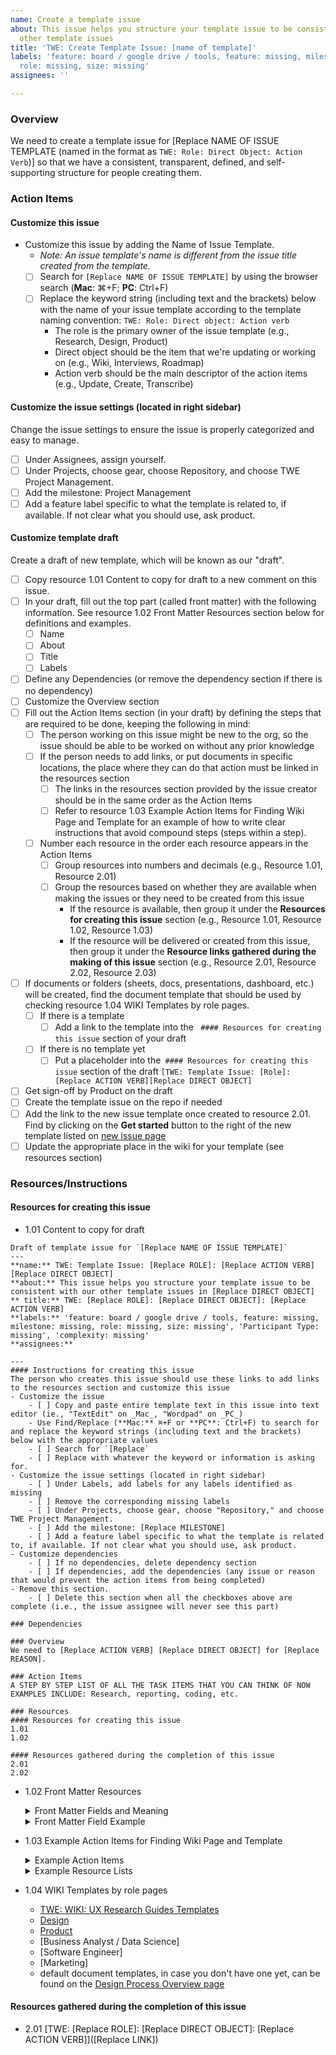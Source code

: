 ```yaml
---
name: Create a template issue
about: This issue helps you structure your template issue to be consistent with our
  other template issues
title: 'TWE: Create Template Issue: [name of template]'
labels: 'feature: board / google drive / tools, feature: missing, milestone: missing,
  role: missing, size: missing'
assignees: ''

---
```


### Overview
We need to create a template issue for [Replace NAME OF ISSUE TEMPLATE (named in the format as `TWE: Role: Direct Object: Action Verb`)] so that we have a consistent, transparent, defined, and self-supporting structure for people creating them.

### Action Items
#### Customize this issue
 - Customize this issue by adding the Name of Issue Template. 
    - _Note: An issue template's name is different from the issue title created from the template._
    - [ ] Search for `[Replace NAME OF ISSUE TEMPLATE]` by using the browser search (**Mac**: ⌘+F; **PC**: Ctrl+F)
    - [ ] Replace the keyword string (including text and the brackets) below with the name of your issue template according to the template naming convention: `TWE: Role: Direct object: Action verb`
        - The role is the primary owner of the issue template (e.g., Research, Design, Product)
        - Direct object should be the item that we're updating or working on (e.g., Wiki, Interviews, Roadmap)
        - Action verb should be the main descriptor of the action items (e.g., Update, Create, Transcribe)

#### Customize the issue settings (located in right sidebar)
Change the issue settings to ensure the issue is properly categorized and easy to manage.
- [ ] Under Assignees, assign yourself.
- [ ] Under Projects, choose gear, choose Repository, and choose TWE Project Management.
- [ ] Add the milestone: Project Management
- [ ] Add a feature label specific to what the template is related to, if available.  If not clear what you should use, ask product.

#### Customize template draft
Create a draft of new template, which will be known as our "draft".
- [ ] Copy resource 1.01 Content to copy for draft to a new comment on this issue.
- [ ] In your draft, fill out the top part (called front matter) with the following information.  See resource 1.02 Front Matter Resources section below for definitions and examples.
    - [ ] Name
    - [ ] About
    - [ ] Title
    - [ ] Labels
- [ ] Define any Dependencies (or remove the dependency section if there is no dependency)
- [ ] Customize the Overview section
- [ ] Fill out the Action Items section (in your draft) by defining the steps that are required to be done, keeping the following in mind:
   - [ ] The person working on this issue might be new to the org, so the issue should be able to be worked on without any prior knowledge
   - [ ] If the person needs to add links, or put documents in specific locations, the place where they can do that action must be linked in the resources section
      - [ ] The links in the resources section provided by the issue creator should be in the same order as the Action Items 
      - [ ] Refer to resource 1.03 Example Action Items for Finding Wiki Page and Template for an example of how to write clear instructions that avoid compound steps (steps within a step).
   - [ ] Number each resource in the order each resource appears in the Action Items
       - [ ] Group resources into numbers and decimals (e.g., Resource 1.01, Resource 2.01)
       - [ ] Group the resources based on whether they are available when making the issues or they need to be created from this issue
           - If the resource is available, then group it under the **Resources for creating this issue** section (e.g., Resource 1.01, Resource 1.02, Resource 1.03)
           - If the resource will be delivered or created from this issue, then group it under the **Resource links gathered during the making of this issue** section (e.g., Resource 2.01, Resource 2.02, Resource 2.03)
- [ ] If documents or folders (sheets, docs, presentations, dashboard, etc.) will be created, find the document template that should be used by checking resource 1.04 WIKI Templates by role pages.  
  - [ ] If there is a template
     - [ ] Add a link to the template into the ` #### Resources for creating this issue`  section of your draft
  - [ ] If there is no template yet
    - [ ] Put a placeholder into the` #### Resources for creating this issue`  section of the draft `[TWE: Template Issue: [Role]: [Replace ACTION VERB][Replace DIRECT OBJECT]`
- [ ] Get sign-off by Product on the draft
- [ ] Create the template issue on the repo if needed
- [ ] Add the link to the new issue template once created to resource 2.01.  Find by clicking on the **Get started** button to the right of the new template listed on [new issue page](https://github.com/hackforla/internship/issues/new/choose)
- [ ] Update the appropriate place in the wiki for your template (see resources section)

### Resources/Instructions

#### Resources for creating this issue
- 1.01 Content to copy for draft
```
Draft of template issue for `[Replace NAME OF ISSUE TEMPLATE]`
---
**name:** TWE: Template Issue: [Replace ROLE]: [Replace ACTION VERB][Replace DIRECT OBJECT]
**about:** This issue helps you structure your template issue to be consistent with our other template issues in [Replace DIRECT OBJECT]
** title:** TWE: [Replace ROLE]: [Replace DIRECT OBJECT]: [Replace ACTION VERB]
**labels:** 'feature: board / google drive / tools, feature: missing, milestone: missing, role: missing, size: missing', 'Participant Type: missing', 'complexity: missing'
**assignees:**

---
#### Instructions for creating this issue
The person who creates this issue should use these links to add links to the resources section and customize this issue
- Customize the issue
    - [ ] Copy and paste entire template text in this issue into text editor (ie., "TextEdit" on _Mac_, "Wordpad" on _PC_)
    - Use Find/Replace (**Mac:** ⌘+F or **PC**: Ctrl+F) to search for and replace the keyword strings (including text and the brackets) below with the appropriate values 
    - [ ] Search for `[Replace`
    - [ ] Replace with whatever the keyword or information is asking for.
- Customize the issue settings (located in right sidebar)
    - [ ] Under Labels, add labels for any labels identified as missing
    - [ ] Remove the corresponding missing labels
    - [ ] Under Projects, choose gear, choose "Repository," and choose TWE Project Management.
    - [ ] Add the milestone: [Replace MILESTONE]
    - [ ] Add a feature label specific to what the template is related to, if available. If not clear what you should use, ask product.
- Customize dependencies 
    - [ ] If no dependencies, delete dependency section
    - [ ] If dependencies, add the dependencies (any issue or reason that would prevent the action items from being completed)
- Remove this section.
    - [ ] Delete this section when all the checkboxes above are complete (i.e., the issue assignee will never see this part)

### Dependencies

### Overview
We need to [Replace ACTION VERB] [Replace DIRECT OBJECT] for [Replace REASON].

### Action Items
A STEP BY STEP LIST OF ALL THE TASK ITEMS THAT YOU CAN THINK OF NOW EXAMPLES INCLUDE: Research, reporting, coding, etc.

### Resources
#### Resources for creating this issue
1.01
1.02

#### Resources gathered during the completion of this issue
2.01
2.02
```

- 1.02 Front Matter Resources
   <details>
   <summary>Front Matter Fields and Meaning</summary>

   - name: (name that appear on the new issue tab)
   - about: (is the description that appears next to the issue template on the new issue tab)
   - title: (the title that appears when the issue is created.  User then customizes this title for their issue)
       - Use the naming convention: TWE: Role: Direct object: Action verb
       - If more than one word should go into the direct object spot, use multiple square brackets with the keyword (see example below)
   - labels: (choose the labels that will be the same each time, and choose missing labels for the ones that depend on content)
   - assignees:  
   </details>
   <details>
   <summary>Front Matter Field Example</summary>

   - name: 'TWE: Template Issue: Research: Create Roadmap'
   - about:  This issue helps you structure your template issue to be consistent with our other template issues in roadmap
   - title: 'TWE: Research: IS[Replace YY]: RP[Replace 000]: [Replace TYPE OF PARTICIPANT] [Replace TYPE OF RESEARCH METHOD]: Roadmap : Create'
   - labels: 'feature: research', 'feature: roadmap', 'milestone: missing', 'role: UI/UX research', 'Participant Type: missing', 'Research 000: missing', 'complexity: missing'
   - 'size: 0.50pt'
   - assignees: ''
   </details>

- 1.03 Example Action Items for Finding Wiki Page and Template
   <details>
   <summary>Example Action Items</summary>

   ```
   ### Action Items
   - Customize wiki page
        - [ ] Go to link 1.01 Internship Wiki, Join the team page
        - [ ] Find wiki page for this issue by looking at role pages.
        - [ ] Copy the link for the wiki page.
        - [ ] Add the link to Resource 2.01
           - [ ] Add the name of the link in square brackets
           - [ ] Add the URL in parenthesis without a space between the square bracket and parenthesis
   - Customize document template.
       - [ ] Go to link 1.02 Design Process Overview
       - [ ] Find document template that should be used in this issue.
       - [ ] Copy the link for the template.
       - [ ] Add the link to Resource 2.02
           - [ ] Add the name of the link in square brackets
           - [ ] Add the URL in parenthesis without a space between the square bracket and parenthesis
   ```

   </details>

   <details>
   <summary>Example Resource Lists</summary>

   ```
   ### Resources for creating this issue
   1.01. [Internship Wiki, Join the team page](https://github.com/hackforla/internship/wiki/Joining-the-Team)
   1.02. [Design Process Overview](https://github.com/hackforla/internship/wiki/Design-Process-Overview)

   ### Resource links gathered during the making of this issue
   2.01. [Wiki page for [Replace TYPE OF ROLE]]
   2.02. [TWE: Template: [Replace NAME OF TEMPLATE]]
   ```

   </details>

- 1.04 WIKI Templates by role pages
   - [TWE: WIKI: UX Research Guides Templates](https://github.com/hackforla/internship/wiki/UX-Research-Guides-Templates) 
   - [Design](https://github.com/hackforla/internship/wiki/Design-Process-Overview)
   - [Product](https://github.com/hackforla/internship/wiki/Product)
   - [Business Analyst / Data Science]
   - [Software Engineer]
   - [Marketing]
   - default document templates, in case you don't have one yet, can be found on the [Design Process Overview page](https://github.com/hackforla/internship/wiki/Design-Process-Overview)

#### Resources gathered during the completion of this issue
- 2.01 [TWE: [Replace ROLE]: [Replace DIRECT OBJECT]: [Replace ACTION VERB]]([Replace LINK])
